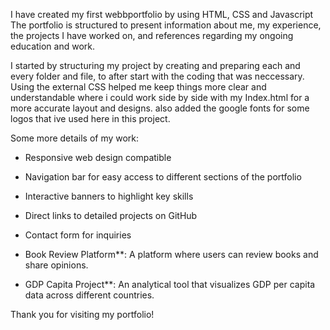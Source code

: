 I have created my first webbportfolio by using HTML, CSS and Javascript
The portfolio is structured to present information about me, my experience, the projects I have worked on, and references regarding my ongoing education and work.

I started by structuring my project by creating and preparing each and every folder and file, to after start with the coding that was neccessary.
Using the external CSS helped me keep things more clear and understandable where i could work side by side with my Index.html for a more accurate layout and designs.
also added the google fonts for some logos that ive used here in this project.

Some more details of my work:
- Responsive web design compatible
- Navigation bar for easy access to different sections of the portfolio
- Interactive banners to highlight key skills
- Direct links to detailed projects on GitHub
- Contact form for inquiries

- Book Review Platform**: A platform where users can review books and share opinions.
- GDP Capita Project**: An analytical tool that visualizes GDP per capita data across different countries.

Thank you for visiting my portfolio!



